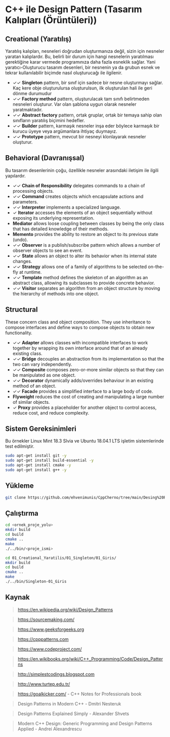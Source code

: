 # C++ ile Design Pattern (Tasarım Kalıpları (Örüntüleri))


## **Creational** (Yaratılış)

Yaratılış kalıpları, nesneleri doğrudan oluşturmanıza değil, sizin için nesneler yaratan kalıplardır. Bu, belirli bir durum için hangi nesnelerin yaratılması gerektiğine karar vermede programınıza daha fazla esneklik sağlar. Yani yaratıcı-Oluşturucu tasarım desenleri, bir nesnenin ya da grubun esnek ve tekrar kullanılabilir biçimde nasıl oluşturucağı ile ilgilenir.

* ✓✓ **Singleton** pattern,  bir sınıf için sadece bir nesne oluşturmayı sağlar. Kaç kere obje oluşturulursa oluşturulsun, ilk oluşturulan hali ile geri dönme durumudur
* ✓✓ **Factory method** pattern, oluşturulacak tam sınıfı belirtmeden nesneleri oluşturur. Var olan şablona uygun olarak nesneler yaratmaktadır.
* ✓✓ **Abstract factory**  pattern, ortak gruplar, ortak bir temaya sahip olan sınıfların yaratılış biçimini hedefler.
* ✓✓ **Builder** pattern, karmaşık nesneler inşa eder böylece karmaşık bir kurucu üyeye veya argümanlara ihtiyaç duymayız.
* ✓✓ **Prototype** pattern, mevcut bir nesneyi klonlayarak nesneler oluşturur.

## **Behavioral** (Davranışsal)

Bu tasarım desenlerinin çoğu, özellikle nesneler arasındaki iletişim ile ilgili yapılardır.

* ✓✓ **Chain of Responsibility** delegates commands to a chain of processing objects.
* ✓✓ **Command** creates objects which encapsulate actions and parameters.
* ✓✓ **Interpreter** implements a specialized language.
* ✓ **Iterator** accesses the elements of an object sequentially without exposing its underlying representation.
* **Mediator** allows loose coupling between classes by being the only class that has detailed knowledge of their methods.
* **Memento** provides the ability to restore an object to its previous state (undo).
* ✓✓ **Observer** is a publish/subscribe pattern which allows a number of observer objects to see an event.
* ✓✓ **State** allows an object to alter its behavior when its internal state changes.
* ✓✓ **Strategy** allows one of a family of algorithms to be selected on-the-fly at runtime.
* ✓✓ **Template** method defines the skeleton of an algorithm as an abstract class, allowing its subclasses to provide concrete behavior.
* ✓✓ **Visitor** separates an algorithm from an object structure by moving the hierarchy of methods into one object.

## **Structural**
These concern class and object composition. They use inheritance to compose interfaces and define ways to compose objects to obtain new functionality.

* ✓✓ **Adapter** allows classes with incompatible interfaces to work together by wrapping its own interface around that of an already existing class.
* ✓✓ **Bridge** decouples an abstraction from its implementation so that the two can vary independently.
* ✓✓ **Composite** composes zero-or-more similar objects so that they can be manipulated as one object.
* ✓✓ **Decorator** dynamically adds/overrides behaviour in an existing method of an object.
* ✓✓ **Facade** provides a simplified interface to a large body of code.
* **Flyweight** reduces the cost of creating and manipulating a large number of similar objects.
* ✓ **Proxy** provides a placeholder for another object to control access, reduce cost, and reduce complexity.

## **Sistem Gereksinimleri**
Bu örnekler Linux Mint 18.3 Slvia ve Ubuntu 18.04.1 LTS işletim sistemlerinde test edilmiştir.

```bash
sudo apt-get install git -y
sudo apt-get install build-essential -y
sudo apt-get install cmake -y
sudo apt-get install g++ -y
```
## **Yükleme**
```bash
git clone https://github.com/ehvenimunis/CppCherno/tree/main/Desing%20Pattern
```
## **Çalıştırma**
```bash
cd <ornek_proje_yolu>
mkdir build
cd build
cmake ..
make
./../bin/<proje_ismi>
```

```bash
cd 01_Creational_Yaratilis/01_Singleton/01_Giris/
mkdir build
cd build
cmake ..
make
./../bin/Singleton-01_Giris
```

## **Kaynak**
> https://en.wikipedia.org/wiki/Design_Patterns 

> https://sourcemaking.com/

> https://www.geeksforgeeks.org

> https://cpppatterns.com

> https://www.codeproject.com/

> https://en.wikibooks.org/wiki/C++_Programming/Code/Design_Patterns

> http://simplestcodings.blogspot.com

> http://www.turtep.edu.tr/

> https://goalkicker.com/ - C++ Notes for Professionals book

> Design Patterns in Modern C++ - Dmitri Nesteruk

> Design Patterns Explained Simply - Alexander Shvets

> Modern C++ Design: Generic Programming and Design Patterns Applied - Andrei Alexandrescu
